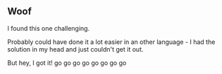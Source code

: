 ## Woof

I found this one challenging.

Probably could have done it a lot easier in an other language - I had the solution in my head and just couldn't get it out.

But hey, I got it! go go go go go go go go
